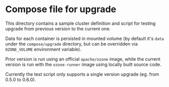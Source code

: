 <!---
  Licensed under the Apache License, Version 2.0 (the "License");
  you may not use this file except in compliance with the License.
  You may obtain a copy of the License at

   http://www.apache.org/licenses/LICENSE-2.0

  Unless required by applicable law or agreed to in writing, software
  distributed under the License is distributed on an "AS IS" BASIS,
  WITHOUT WARRANTIES OR CONDITIONS OF ANY KIND, either express or implied.
  See the License for the specific language governing permissions and
  limitations under the License. See accompanying LICENSE file.
-->

# Compose file for upgrade

This directory contains a sample cluster definition and script for
testing upgrade from previous version to the current one.

Data for each container is persisted in mounted volume (by default it's
`data` under the `compose/upgrade` directory, but can be overridden via
`OZONE_VOLUME` environment variable).

Prior version is run using an official `apache/ozone` image, while the
current version is run with the `ozone-runner` image using locally built
source code.

Currently the test script only supports a single version upgrade (eg.
from 0.5.0 to 0.6.0).

